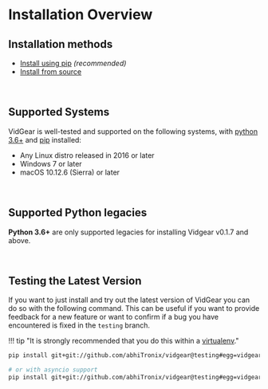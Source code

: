 <!--
===============================================
vidgear library source-code is deployed under the Apache 2.0 License:

Copyright (c) 2019-2020 Abhishek Thakur(@abhiTronix) <abhi.una12@gmail.com>

Licensed under the Apache License, Version 2.0 (the "License");
you may not use this file except in compliance with the License.
You may obtain a copy of the License at

   http://www.apache.org/licenses/LICENSE-2.0

Unless required by applicable law or agreed to in writing, software
distributed under the License is distributed on an "AS IS" BASIS,
WITHOUT WARRANTIES OR CONDITIONS OF ANY KIND, either express or implied.
See the License for the specific language governing permissions and
limitations under the License.
===============================================
-->

# Installation Overview

## Installation methods

* [Install using pip](../install/pip_install/) _(recommended)_
* [Install from source](../install/source_install/)

&nbsp;


## Supported Systems

VidGear is well-tested and supported on the following systems, with [python 3.6+]() and [pip]() installed:

* Any Linux distro released in 2016 or later
* Windows 7 or later
* macOS 10.12.6 (Sierra) or later

&nbsp;

## Supported Python legacies

**Python 3.6+** are only supported legacies for installing Vidgear v0.1.7 and above.

&nbsp;

## Testing the Latest Version

If you want to just install and try out the latest version of VidGear you can do so with the following command. This can be useful if you want to provide feedback for a new feature or want to confirm if a bug you have encountered is fixed in the `testing` branch. 

!!! tip "It is strongly recommended that you do this within a [virtualenv](https://virtualenv.pypa.io/en/latest/user_guide.html)."

```sh
pip install git+git://github.com/abhiTronix/vidgear@testing#egg=vidgear

# or with asyncio support
pip install git+git://github.com/abhiTronix/vidgear@testing#egg=vidgear[asyncio]
```

&nbsp;

<!--
External URLs
-->

[python]: https://www.python.org/doc/
[pip]: https://pip.pypa.io/en/stable/installing/#installation